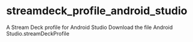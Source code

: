 # streamdeck_profile_android_studio
A Stream Deck profile for Android Studio
Download the file Android Studio.streamDeckProfile 

